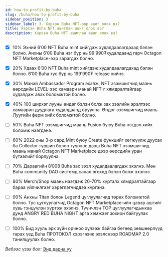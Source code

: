 ```yaml
---
id: how-to-profit-by-buha
slug: /buha/how-to-profit-by-buha
sidebar_position: 3
sidebar_label: 3. Хэрхэн Buha NFT-оор ашиг олох вэ?
title: Хэрхэн Buha NFT ашиглан ашиг олох вэ?
description: Хэрхэн Buha NFT ашиглан ашиг олох вэ?
---
```

- [x] 10% Эхний 6’00 NFT Buha mint хийгдэж худалдаалагдахад бэлэн болно. Анхны 6’00 Buha нэг бүр нь 99’990₮худалдаанд гарч Octagon NFT Marketplace-ээр зарагдах болно.

- [x] 20% Удаах 6’00 NFT Buha mint хийгдэж худалдаалагдахад бэлэн болно. 6’00 Buha тус бүр нь 199’990₮ release хийнэ.

- [x] 30% Манай Ambassador Program эхэлж, NFT эзэмшигчид маань өөрсдийн LEVEL-ээс хамаарч манай NFT-г хямдралтайгаар худалдаж авах боломжтой болно.

- [x] 40% 100 ширхэг лууны өндөг бэлэн болж зах зээлийн эрэлтээс хамааран дуудлага худалдаанд оруулна. Өндөг эзэмшигчид маань Луугийн ферм хийх боломжтой болно.

- [ ] 50% Buha NFT эзэмшигчид маань Fusion буюу Buha нэгдэл хийх боломж нээгдэнэ.

- [ ] 60% 2022 оны 3-р сард Mint буюу Create функцийг хөгжүүлж дуусах ба Collector түвшин болон түүнээс дээш Buha NFT эзэмшигчид маань манай Octagon NFT Marketplace дээр өөрсдийн уран бүтээлийг борлуулна.

- [ ] 70% Дараагийн 8’008 Buha зах зээл худалдаалагдаж эхэлнэ. Мөн Buha community DAO системд санал өгөхөд бэлэн болж эхэлнэ.

- [ ] 80% Merch/Shop маань нээгдэж 20-70% хүртэлх хямдралтайгаар бараа үйлчилгээг хэрэглэгчиддээ хүргэнэ.

- [ ] 90% Анхны Titan болон Legend цуглуулагчид төрөх боломжтой болно. Тус цуглуулагчид Octagon NFT Marketplace-ийн цэвэр ашгийг хувь тэнцүүлэн хүртэж эхэлнэ. Түүнчлэн TOP цуглуулагчдынхаа дунд ANGRY RED BUHA NIGHT арга хэмжээг зохион байгуулах болно.

- [ ] 100% Бид хууль эрх зүйн орчноо хүлээж байгаа бөгөөд зөвшөөрлүүд гарах үед Buha ПРОТОКОЛ хэрэгжиж эхэлснээр ROADMAP 2.0 танилцуулах болно.

*Вебээс үзэх бол:* [Энд дарна уу](https://buha.mn/nft#roadmap)
